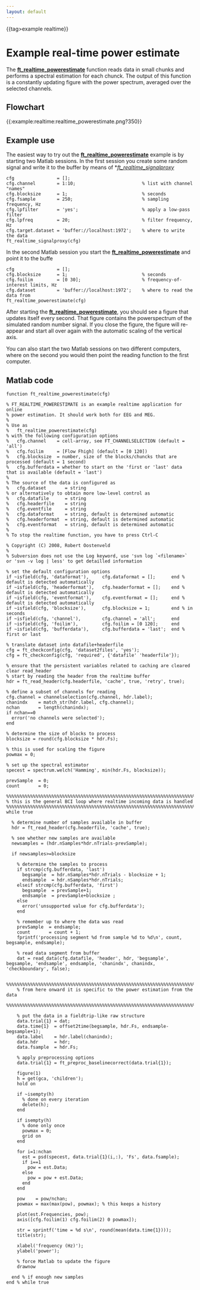 ```yaml
---
layout: default
---
```


{{tag>example realtime}}

# Example real-time power estimate

The **[ft_realtime_powerestimate](/reference/ft_realtime_powerestimate)** function reads data in small chunks and performs a spectral estimation for each chunck. The output of this function is a constantly updating figure with the power spectrum, averaged over the selected channels.

## Flowchart

{{:example:realtime:realtime_powerestimate.png?350}}
## Example use

The easiest way to try out the **[ft_realtime_powerestimate](/reference/ft_realtime_powerestimate)** example is by starting two Matlab sessions. In the first session you create some random signal and write it to the buffer by means of **[ft_realtime_signalproxy](/reference/ft_realtime_signalproxy)*

    cfg                = [];
    cfg.channel        = 1:10;                         % list with channel "names"
    cfg.blocksize      = 1;                            % seconds
    cfg.fsample        = 250;                          % sampling frequency, Hz
    cfg.lpfilter       = 'yes';                        % apply a low-pass filter
    cfg.lpfreq         = 20;                           % filter frequency, Hz
    cfg.target.dataset = 'buffer://localhost:1972';    % where to write the data
    ft_realtime_signalproxy(cfg)

In the second Matlab session you start the **[ft_realtime_powerestimate](/reference/ft_realtime_powerestimate)** and point it to the buffe

    cfg                = [];
    cfg.blocksize      = 1;                            % seconds
    cfg.foilim         = [0 30];                       % frequency-of-interest limits, Hz
    cfg.dataset        = 'buffer://localhost:1972';    % where to read the data from
    ft_realtime_powerestimate(cfg)

After starting the **[ft_realtime_powerestimate](/reference/ft_realtime_powerestimate)**, you should see a figure that updates itself every second. That figure contains the powerspectrum of the simulated random number signal. If you close the figure, the figure will re-appear and start all over again with the automatic scaling of the vertical axis.

You can also start the two Matlab sessions on two different computers, where on the second you would then point the reading function to the first computer.

## Matlab code


	function ft_realtime_powerestimate(cfg)
	
	% FT_REALTIME_POWERESTIMATE is an example realtime application for online
	% power estimation. It should work both for EEG and MEG.
	%
	% Use as
	%   ft_realtime_powerestimate(cfg)
	% with the following configuration options
	%   cfg.channel    = cell-array, see FT_CHANNELSELECTION (default = 'all')
	%   cfg.foilim     = [Flow Fhigh] (default = [0 120])
	%   cfg.blocksize  = number, size of the blocks/chuncks that are processed (default = 1 second)
	%   cfg.bufferdata = whether to start on the 'first or 'last' data that is available (default = 'last')
	%
	% The source of the data is configured as
	%   cfg.dataset       = string
	% or alternatively to obtain more low-level control as
	%   cfg.datafile      = string
	%   cfg.headerfile    = string
	%   cfg.eventfile     = string
	%   cfg.dataformat    = string, default is determined automatic
	%   cfg.headerformat  = string, default is determined automatic
	%   cfg.eventformat   = string, default is determined automatic
	%
	% To stop the realtime function, you have to press Ctrl-C
	
	% Copyright (C) 2008, Robert Oostenveld
	%
	% Subversion does not use the Log keyword, use 'svn log `<filename>` or 'svn -v log | less' to get detailled information
	
	% set the default configuration options
	if ~isfield(cfg, 'dataformat'),     cfg.dataformat = [];      end % default is detected automatically
	if ~isfield(cfg, 'headerformat'),   cfg.headerformat = [];    end % default is detected automatically
	if ~isfield(cfg, 'eventformat'),    cfg.eventformat = [];     end % default is detected automatically
	if ~isfield(cfg, 'blocksize'),      cfg.blocksize = 1;        end % in seconds
	if ~isfield(cfg, 'channel'),        cfg.channel = 'all';      end
	if ~isfield(cfg, 'foilim'),         cfg.foilim = [0 120];     end
	if ~isfield(cfg, 'bufferdata'),     cfg.bufferdata = 'last';  end % first or last
	
	% translate dataset into datafile+headerfile
	cfg = ft_checkconfig(cfg, 'dataset2files', 'yes');
	cfg = ft_checkconfig(cfg, 'required', {'datafile' 'headerfile'});
	
	% ensure that the persistent variables related to caching are cleared
	clear read_header
	% start by reading the header from the realtime buffer
	hdr = ft_read_header(cfg.headerfile, 'cache', true, 'retry', true);
	
	% define a subset of channels for reading
	cfg.channel = channelselection(cfg.channel, hdr.label);
	chanindx    = match_str(hdr.label, cfg.channel);
	nchan       = length(chanindx);
	if nchan==0
	  error('no channels were selected');
	end
	
	% determine the size of blocks to process
	blocksize = round(cfg.blocksize * hdr.Fs);
	
	% this is used for scaling the figure
	powmax = 0;
	
	% set up the spectral estimator
	specest = spectrum.welch('Hamming', min(hdr.Fs, blocksize));
	
	prevSample  = 0;
	count       = 0;
	
	%%%%%%%%%%%%%%%%%%%%%%%%%%%%%%%%%%%%%%%%%%%%%%%%%%%%%%%%%%%%%%%%%%%%%%%%%%%%%%%%
	% this is the general BCI loop where realtime incoming data is handled
	%%%%%%%%%%%%%%%%%%%%%%%%%%%%%%%%%%%%%%%%%%%%%%%%%%%%%%%%%%%%%%%%%%%%%%%%%%%%%%%%
	while true
	
	  % determine number of samples available in buffer
	  hdr = ft_read_header(cfg.headerfile, 'cache', true);
	
	  % see whether new samples are available
	  newsamples = (hdr.nSamples*hdr.nTrials-prevSample);
	
	  if newsamples>=blocksize
	
	    % determine the samples to process
	    if strcmp(cfg.bufferdata, 'last')
	      begsample  = hdr.nSamples*hdr.nTrials - blocksize + 1;
	      endsample  = hdr.nSamples*hdr.nTrials;
	    elseif strcmp(cfg.bufferdata, 'first')
	      begsample  = prevSample+1;
	      endsample  = prevSample+blocksize ;
	    else
	      error('unsupported value for cfg.bufferdata');
	    end
	
	    % remember up to where the data was read
	    prevSample  = endsample;
	    count       = count + 1;
	    fprintf('processing segment %d from sample %d to %d\n', count, begsample, endsample);
	
	    % read data segment from buffer
	    dat = read_data(cfg.datafile, 'header', hdr, 'begsample', begsample, 'endsample', endsample, 'chanindx', chanindx, 'checkboundary', false);
	
	    %%%%%%%%%%%%%%%%%%%%%%%%%%%%%%%%%%%%%%%%%%%%%%%%%%%%%%%%%%%%%%%%%%%%%%%%%%%%%%%%
	    % from here onward it is specific to the power estimation from the data
	    %%%%%%%%%%%%%%%%%%%%%%%%%%%%%%%%%%%%%%%%%%%%%%%%%%%%%%%%%%%%%%%%%%%%%%%%%%%%%%%%
	
	    % put the data in a fieldtrip-like raw structure
	    data.trial{1} = dat;
	    data.time{1}  = offset2time(begsample, hdr.Fs, endsample-begsample+1);
	    data.label    = hdr.label(chanindx);
	    data.hdr      = hdr;
	    data.fsample  = hdr.Fs;
	
	    % apply preprocessing options
	    data.trial{1} = ft_preproc_baselinecorrect(data.trial{1});
	
	    figure(1)
	    h = get(gca, 'children');
	    hold on
	
	    if ~isempty(h)
	      % done on every iteration
	      delete(h);
	    end
	
	    if isempty(h)
	      % done only once
	      powmax = 0;
	      grid on
	    end
	
	    for i=1:nchan
	      est = psd(specest, data.trial{1}(i,:), 'Fs', data.fsample);
	      if i==1
	        pow = est.Data;
	      else
	        pow = pow + est.Data;
	      end
	    end
	
	    pow    = pow/nchan;
	    powmax = max(max(pow), powmax); % this keeps a history
	
	    plot(est.Frequencies, pow);
	    axis([cfg.foilim(1) cfg.foilim(2) 0 powmax]);
	
	    str = sprintf('time = %d s\n', round(mean(data.time{1})));
	    title(str);
	
	    xlabel('frequency (Hz)');
	    ylabel('power');
	
	    % force Matlab to update the figure
	    drawnow
	
	  end % if enough new samples
	end % while true


